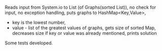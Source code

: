 Reads input from System.io to List (of Graphs(sorted List)),
no check for input,
no exception handling,
puts graphs to HashMap<Key,Value>,
 - key is the lowest number,
 - value - list of the greatest values of graphs,
gets size of sorted Map,
decreases size if key or value was already mentioned,
prints solution

Some tests developed.